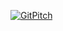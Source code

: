 [![GitPitch](https://gitpitch.com/assets/badge.svg)](https://gitpitch.com/ebf/gitpitch-ember-vs-react/master?grs=github&t=white)